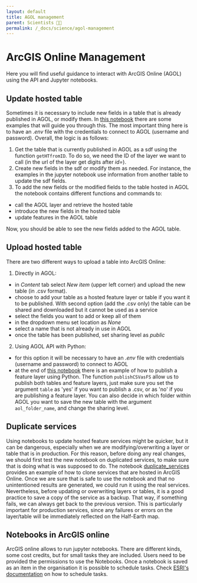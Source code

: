```yaml
---
layout: default
title: AGOL management
parent: Scientists 🧑‍🔬
permalink: /_docs/science/agol-management
---
```

# ArcGIS Online Management
Here you will find useful guidance to interact with ArcGIS Online (AGOL) using the API and Jupyter notebooks.
## Update hosted table
Sometimes it is necessary to include new fields in a table that is already published in AGOL, or modify them. In [this notebook](https://github.com/Vizzuality/he-scratchfolder/blob/master/UpdateHostedTable.ipynb) there are some examples that will guide you through this. The most important thing here is to have an *.env* file with the credentials to connect to AGOL (username and password).
Overall, the logic is as follows:
1. Get the table that is currently published in AGOL as a sdf using the function `getHTfromID`. To do so, we need the ID of the layer we want to call (in the url of the layer get digits after *id=*).
2. Create new fields in the sdf or modify them as needed. For instance, the examples in the jupyter notebook use information from another table to update the sdf fields.
3. To add the new fields or the modified fields to the table hosted in AGOL the notebook contains different functions and commands to:
* call the AGOL layer and retrieve the hosted table
* introduce the new fields in the hosted table
* update features in the AGOL table

Now, you should be able to see the new fields added to the AGOL table.

## Upload hosted table
There are two different ways to upload a table into ArcGIS Online:
1. Directly in AGOL:
* in *Content* tab select *New item* (upper left corner) and  upload the new table (in .csv format).
* choose to add your table as a hosted feature layer or table if you want it to be published. With second option (add the .csv only) the table can be shared and downloaded but it cannot be used as a service
* select the fields you want to add or keep all of them
* in the dropdown menu set location as *None*
* select a name that is not already in use in AGOL
* once the table has been published, set sharing level as *public*
2. Using AGOL API with Python:
* for this option it will be necessary to have an *.env* file with credentials (username and password) to connect to AGOL
* at the end of [this notebook](https://github.com/Vizzuality/he-scratchfolder/blob/master/WDPA_gadm1.ipynb) there is an example of how to publish a feature layer using Python. The function `publishCSVasFS` allow us to publish both tables and feature layers, just make sure you set the argument `table` as 'yes' if you want to publish a .csv, or as 'no' if you are publishing a feature layer. You can also decide in which folder within AGOL you want to save the new table with the argument `aol_folder_name`, and change the sharing level.

## Duplicate services
Using notebooks to update hosted feature services might be quicker, but it can be dangerous, especially when we are modifying/overwriting a layer or table that is in production. For this reason, before doing any real changes, we should first test the new notebook on duplicated services, to make sure that is doing what is was supposed to do. The notebook [duplicate_services](https://github.com/Vizzuality/he-scratchfolder/blob/master/duplicate_services.ipynb) provides an example of how to clone services that are hosted in ArcGIS Online. Once we are sure that is safe to use the notebook and that no unintentioned results are generated, we could run it using the real services. Nevertheless, before updating or overwriting layers or tables, it is a good practice to save a copy of the service as a backup. That way, if something fails, we can always get back to the previous version. This is particularly important for production services, since any failures or errors on the layer/table will be immediately reflected on the Half-Earth map. 

## Notebooks in ArcGIS online
ArcGIS online allows to run jupyter notebooks. There are different kinds, some cost credits, but for small tasks they are included. Users need to be provided the permissions to use the Notebooks. Once a notebook is saved as an item in the organisation it is possible to schedule tasks. Check [ESRI's documentation](https://doc.arcgis.com/en/arcgis-online/create-maps/prepare-a-notebook-for-automated-execution.htm) on how to schedule tasks.